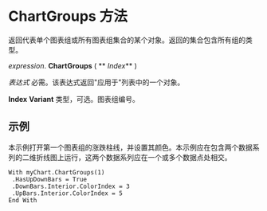 
# ChartGroups 方法

返回代表单个图表组或所有图表组集合的某个对象。返回的集合包含所有组的类型。

 _expression_. **ChartGroups** ( ** _Index_** )

 _表达式_ 必需。该表达式返回"应用于"列表中的一个对象。

 **Index** **Variant** 类型，可选。图表组编号。

## 示例

本示例打开第一个图表组的涨跌柱线，并设置其颜色。本示例应在包含两个数据系列的二维折线图上运行，这两个数据系列应在一个或多个数据点处相交。


```
With myChart.ChartGroups(1) 
 .HasUpDownBars = True 
 .DownBars.Interior.ColorIndex = 3 
 .UpBars.Interior.ColorIndex = 5 
End With
```

